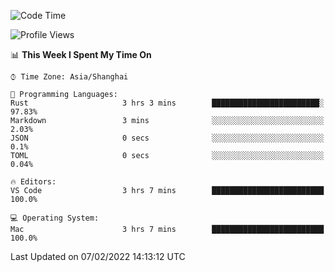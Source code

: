<!--START_SECTION:waka-->
![Code Time](http://img.shields.io/badge/Code%20Time-973%20hrs%2059%20mins-blue)

![Profile Views](http://img.shields.io/badge/Profile%20Views-47-blue)

📊 **This Week I Spent My Time On** 

```text
⌚︎ Time Zone: Asia/Shanghai

💬 Programming Languages: 
Rust                     3 hrs 3 mins        ████████████████████████░   97.83% 
Markdown                 3 mins              ░░░░░░░░░░░░░░░░░░░░░░░░░   2.03% 
JSON                     0 secs              ░░░░░░░░░░░░░░░░░░░░░░░░░   0.1% 
TOML                     0 secs              ░░░░░░░░░░░░░░░░░░░░░░░░░   0.04%

🔥 Editors: 
VS Code                  3 hrs 7 mins        █████████████████████████   100.0%

💻 Operating System: 
Mac                      3 hrs 7 mins        █████████████████████████   100.0%

```


 Last Updated on 07/02/2022 14:13:12 UTC
<!--END_SECTION:waka-->
